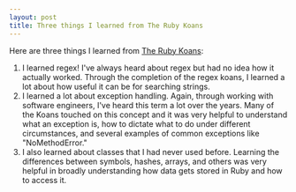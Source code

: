 ```yaml
---
layout: post
title: Three things I learned from The Ruby Koans
---
```


Here are three things I learned from [The Ruby Koans](http://rubykoans.com/):

 1. I learned regex! I've always heard about regex but had no idea how it actually worked. Through the completion of the regex koans, I learned a lot about how useful it can be for searching strings.
 2. I learned a lot about exception handling. Again, through working with software engineers, I've heard this term a lot over the years. Many of the Koans touched on this concept and it was very helpful to understand what an exception is, how to dictate what to do under different circumstances, and several examples of common exceptions like "NoMethodError."
 3. I also learned about classes that I had never used before. Learning the differences between symbols, hashes, arrays, and others was very helpful in broadly understanding how data gets stored in Ruby and how to access it.



